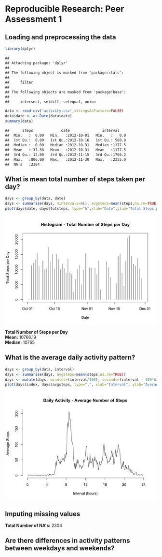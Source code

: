 # Reproducible Research: Peer Assessment 1


## Loading and preprocessing the data


```r
library(dplyr)
```

```
## 
## Attaching package: 'dplyr'
## 
## The following object is masked from 'package:stats':
## 
##     filter
## 
## The following objects are masked from 'package:base':
## 
##     intersect, setdiff, setequal, union
```

```r
data <- read.csv("activity.csv",stringsAsFactors=FALSE)
data$date <- as.Date(data$date)
summary(data)
```

```
##      steps             date               interval     
##  Min.   :  0.00   Min.   :2012-10-01   Min.   :   0.0  
##  1st Qu.:  0.00   1st Qu.:2012-10-16   1st Qu.: 588.8  
##  Median :  0.00   Median :2012-10-31   Median :1177.5  
##  Mean   : 37.38   Mean   :2012-10-31   Mean   :1177.5  
##  3rd Qu.: 12.00   3rd Qu.:2012-11-15   3rd Qu.:1766.2  
##  Max.   :806.00   Max.   :2012-11-30   Max.   :2355.0  
##  NA's   :2304
```


## What is mean total number of steps taken per day?


```r
days <- group_by(data, date)
days <- summarise(days, nintervals=n(), avgsteps=mean(steps,na.rm=TRUE), totsteps=nintervals*avgsteps)
plot(days$date, days$totsteps, type="h",xlab="Date",ylab="Total Steps per Day",main="Histogram - Total Number of Steps per Day")
```

![](PA1_template_files/figure-html/unnamed-chunk-2-1.png) 
 
 __Total Number of Steps per Day__  
 __Mean:__ 10766.19  
 __Median:__ 10765  


## What is the average daily activity pattern?


```r
days <- group_by(data, interval)
days <- summarise(days, avgsteps=mean(steps,na.rm=TRUE))
days <- mutate(days, minutes=(interval/100), seconds=(interval - 100*minutes + 60*minutes), index=seconds/5)
plot(days$index, days$avgsteps, type="l", xlab="Interval", ylab="Average Steps", main="Daily Activity - Average Number of Steps")
```

![](PA1_template_files/figure-html/unnamed-chunk-3-1.png) 


## Imputing missing values

__Total Number of NA's:__ 2304

## Are there differences in activity patterns between weekdays and weekends?
